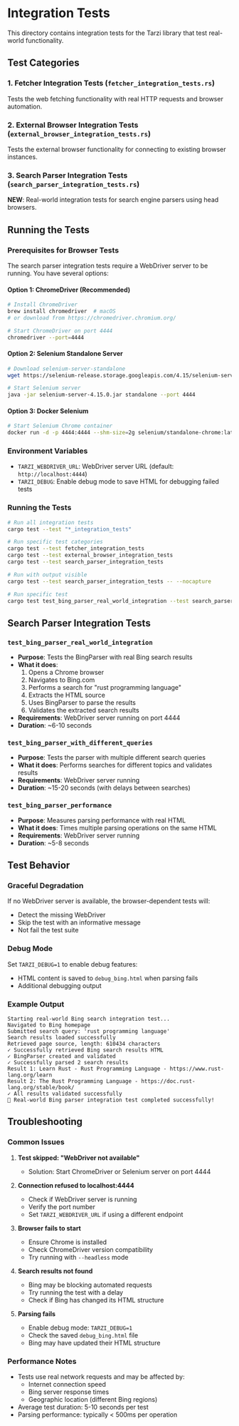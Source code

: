 # Integration Tests

This directory contains integration tests for the Tarzi library that test real-world functionality.

## Test Categories

### 1. Fetcher Integration Tests (`fetcher_integration_tests.rs`)
Tests the web fetching functionality with real HTTP requests and browser automation.

### 2. External Browser Integration Tests (`external_browser_integration_tests.rs`) 
Tests the external browser functionality for connecting to existing browser instances.

### 3. Search Parser Integration Tests (`search_parser_integration_tests.rs`)
**NEW**: Real-world integration tests for search engine parsers using head browsers.

## Running the Tests

### Prerequisites for Browser Tests

The search parser integration tests require a WebDriver server to be running. You have several options:

#### Option 1: ChromeDriver (Recommended)
```bash
# Install ChromeDriver
brew install chromedriver  # macOS
# or download from https://chromedriver.chromium.org/

# Start ChromeDriver on port 4444
chromedriver --port=4444
```

#### Option 2: Selenium Standalone Server
```bash
# Download selenium-server-standalone
wget https://selenium-release.storage.googleapis.com/4.15/selenium-server-4.15.0.jar

# Start Selenium server
java -jar selenium-server-4.15.0.jar standalone --port 4444
```

#### Option 3: Docker Selenium
```bash
# Start Selenium Chrome container
docker run -d -p 4444:4444 --shm-size=2g selenium/standalone-chrome:latest
```

### Environment Variables

- `TARZI_WEBDRIVER_URL`: WebDriver server URL (default: `http://localhost:4444`)
- `TARZI_DEBUG`: Enable debug mode to save HTML for debugging failed tests

### Running the Tests

```bash
# Run all integration tests
cargo test --test "*_integration_tests"

# Run specific test categories
cargo test --test fetcher_integration_tests
cargo test --test external_browser_integration_tests
cargo test --test search_parser_integration_tests

# Run with output visible
cargo test --test search_parser_integration_tests -- --nocapture

# Run specific test
cargo test test_bing_parser_real_world_integration --test search_parser_integration_tests -- --nocapture
```

## Search Parser Integration Tests

### `test_bing_parser_real_world_integration`
- **Purpose**: Tests the BingParser with real Bing search results
- **What it does**:
  1. Opens a Chrome browser
  2. Navigates to Bing.com
  3. Performs a search for "rust programming language"
  4. Extracts the HTML source
  5. Uses BingParser to parse the results
  6. Validates the extracted search results
- **Requirements**: WebDriver server running on port 4444
- **Duration**: ~6-10 seconds

### `test_bing_parser_with_different_queries`
- **Purpose**: Tests the parser with multiple different search queries
- **What it does**: Performs searches for different topics and validates results
- **Requirements**: WebDriver server running
- **Duration**: ~15-20 seconds (with delays between searches)

### `test_bing_parser_performance`
- **Purpose**: Measures parsing performance with real HTML
- **What it does**: Times multiple parsing operations on the same HTML
- **Requirements**: WebDriver server running
- **Duration**: ~5-8 seconds

## Test Behavior

### Graceful Degradation
If no WebDriver server is available, the browser-dependent tests will:
- Detect the missing WebDriver
- Skip the test with an informative message
- Not fail the test suite

### Debug Mode
Set `TARZI_DEBUG=1` to enable debug features:
- HTML content is saved to `debug_bing.html` when parsing fails
- Additional debugging output

### Example Output
```
Starting real-world Bing search integration test...
Navigated to Bing homepage
Submitted search query: 'rust programming language'
Search results loaded successfully
Retrieved page source, length: 610434 characters
✓ Successfully retrieved Bing search results HTML
✓ BingParser created and validated
✓ Successfully parsed 2 search results
Result 1: Learn Rust - Rust Programming Language - https://www.rust-lang.org/learn
Result 2: The Rust Programming Language - https://doc.rust-lang.org/stable/book/
✓ All results validated successfully
🎉 Real-world Bing parser integration test completed successfully!
```

## Troubleshooting

### Common Issues

1. **Test skipped: "WebDriver not available"**
   - Solution: Start ChromeDriver or Selenium server on port 4444

2. **Connection refused to localhost:4444**
   - Check if WebDriver server is running
   - Verify the port number
   - Set `TARZI_WEBDRIVER_URL` if using a different endpoint

3. **Browser fails to start**
   - Ensure Chrome is installed
   - Check ChromeDriver version compatibility
   - Try running with `--headless` mode

4. **Search results not found**
   - Bing may be blocking automated requests
   - Try running the test with a delay
   - Check if Bing has changed its HTML structure

5. **Parsing fails**
   - Enable debug mode: `TARZI_DEBUG=1`
   - Check the saved `debug_bing.html` file
   - Bing may have updated their HTML structure

### Performance Notes

- Tests use real network requests and may be affected by:
  - Internet connection speed
  - Bing server response times
  - Geographic location (different Bing regions)
- Average test duration: 5-10 seconds per test
- Parsing performance: typically < 500ms per operation 